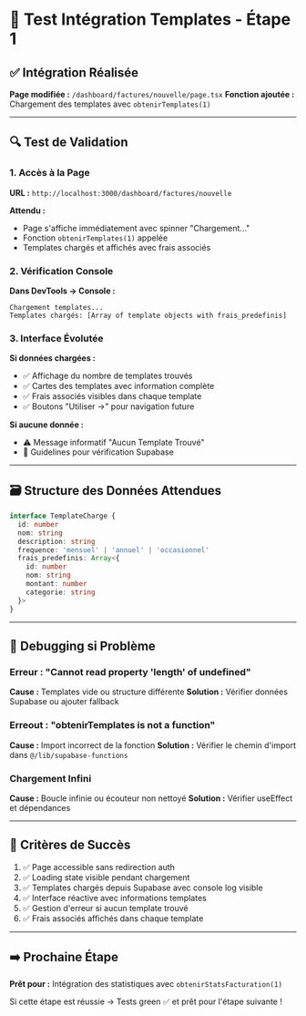 # 🧪 Test Intégration Templates - Étape 1

## ✅ Intégration Réalisée

**Page modifiée :** `/dashboard/factures/nouvelle/page.tsx`
**Fonction ajoutée :** Chargement des templates avec `obtenirTemplates(1)`

---

## 🔍 Test de Validation

### 1. Accès à la Page
**URL :** `http://localhost:3000/dashboard/factures/nouvelle`

**Attendu :**
- Page s'affiche immédiatement avec spinner "Chargement..."
- Fonction `obtenirTemplates(1)` appelée
- Templates chargés et affichés avec frais associés

### 2. Vérification Console
**Dans DevTools → Console :**
```
Chargement templates...
Templates chargés: [Array of template objects with frais_predefinis]
```

### 3. Interface Évolutée
**Si données chargées :**
- ✅ Affichage du nombre de templates trouvés
- ✅ Cartes des templates avec information complète
- ✅ Frais associés visibles dans chaque template
- ✅ Boutons "Utiliser →" pour navigation future

**Si aucune donnée :**
- ⚠️ Message informatif "Aucun Template Trouvé"
- 🔧 Guidelines pour vérification Supabase

---

## 🗃️ Structure des Données Attendues

```typescript
interface TemplateCharge {
  id: number
  nom: string
  description: string
  frequence: 'mensuel' | 'annuel' | 'occasionnel'
  frais_predefinis: Array<{
    id: number
    nom: string
    montant: number
    categorie: string
  }>
}
```

---

## 🚨 Debugging si Problème

### Erreur : "Cannot read property 'length' of undefined"
**Cause :** Templates vide ou structure différente
**Solution :** Vérifier données Supabase ou ajouter fallback

### Erreout : "obtenirTemplates is not a function"
**Cause :** Import incorrect de la fonction
**Solution :** Vérifier le chemin d'import dans `@/lib/supabase-functions`

### Chargement Infini
**Cause :** Boucle infinie ou écouteur non nettoyé
**Solution :** Vérifier useEffect et dépendances

---

## 🎯 Critères de Succès

1. ✅ Page accessible sans redirection auth
2. ✅ Loading state visible pendant chargement
3. ✅ Templates chargés depuis Supabase avec console log visible
4. ✅ Interface réactive avec informations templates
5. ✅ Gestion d'erreur si aucun template trouvé
6. ✅ Frais associés affichés dans chaque template

---

## ➡️ Prochaine Étape

**Prêt pour :** Intégration des statistiques avec `obtenirStatsFacturation(1)`

Si cette étape est réussie → Tests green ✅ et prêt pour l'étape suivante !




